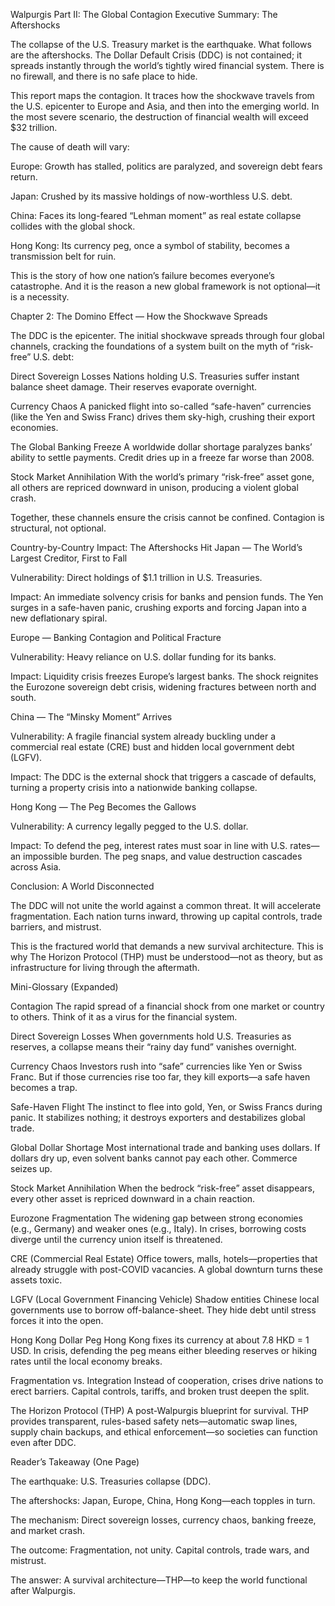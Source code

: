 Walpurgis Part II: The Global Contagion
Executive Summary: The Aftershocks

The collapse of the U.S. Treasury market is the earthquake. What follows are the aftershocks. The Dollar Default Crisis (DDC) is not contained; it spreads instantly through the world’s tightly wired financial system. There is no firewall, and there is no safe place to hide.

This report maps the contagion. It traces how the shockwave travels from the U.S. epicenter to Europe and Asia, and then into the emerging world. In the most severe scenario, the destruction of financial wealth will exceed $32 trillion.

The cause of death will vary:

Europe: Growth has stalled, politics are paralyzed, and sovereign debt fears return.

Japan: Crushed by its massive holdings of now-worthless U.S. debt.

China: Faces its long-feared “Lehman moment” as real estate collapse collides with the global shock.

Hong Kong: Its currency peg, once a symbol of stability, becomes a transmission belt for ruin.

This is the story of how one nation’s failure becomes everyone’s catastrophe. And it is the reason a new global framework is not optional—it is a necessity.

Chapter 2: The Domino Effect — How the Shockwave Spreads

The DDC is the epicenter. The initial shockwave spreads through four global channels, cracking the foundations of a system built on the myth of “risk-free” U.S. debt:

Direct Sovereign Losses
Nations holding U.S. Treasuries suffer instant balance sheet damage. Their reserves evaporate overnight.

Currency Chaos
A panicked flight into so-called “safe-haven” currencies (like the Yen and Swiss Franc) drives them sky-high, crushing their export economies.

The Global Banking Freeze
A worldwide dollar shortage paralyzes banks’ ability to settle payments. Credit dries up in a freeze far worse than 2008.

Stock Market Annihilation
With the world’s primary “risk-free” asset gone, all others are repriced downward in unison, producing a violent global crash.

Together, these channels ensure the crisis cannot be confined. Contagion is structural, not optional.

Country-by-Country Impact: The Aftershocks Hit
Japan — The World’s Largest Creditor, First to Fall

Vulnerability: Direct holdings of $1.1 trillion in U.S. Treasuries.

Impact: An immediate solvency crisis for banks and pension funds. The Yen surges in a safe-haven panic, crushing exports and forcing Japan into a new deflationary spiral.

Europe — Banking Contagion and Political Fracture

Vulnerability: Heavy reliance on U.S. dollar funding for its banks.

Impact: Liquidity crisis freezes Europe’s largest banks. The shock reignites the Eurozone sovereign debt crisis, widening fractures between north and south.

China — The “Minsky Moment” Arrives

Vulnerability: A fragile financial system already buckling under a commercial real estate (CRE) bust and hidden local government debt (LGFV).

Impact: The DDC is the external shock that triggers a cascade of defaults, turning a property crisis into a nationwide banking collapse.

Hong Kong — The Peg Becomes the Gallows

Vulnerability: A currency legally pegged to the U.S. dollar.

Impact: To defend the peg, interest rates must soar in line with U.S. rates—an impossible burden. The peg snaps, and value destruction cascades across Asia.

Conclusion: A World Disconnected

The DDC will not unite the world against a common threat. It will accelerate fragmentation. Each nation turns inward, throwing up capital controls, trade barriers, and mistrust.

This is the fractured world that demands a new survival architecture. This is why The Horizon Protocol (THP) must be understood—not as theory, but as infrastructure for living through the aftermath.

Mini-Glossary (Expanded)

Contagion
The rapid spread of a financial shock from one market or country to others. Think of it as a virus for the financial system.

Direct Sovereign Losses
When governments hold U.S. Treasuries as reserves, a collapse means their “rainy day fund” vanishes overnight.

Currency Chaos
Investors rush into “safe” currencies like Yen or Swiss Franc. But if those currencies rise too far, they kill exports—a safe haven becomes a trap.

Safe-Haven Flight
The instinct to flee into gold, Yen, or Swiss Francs during panic. It stabilizes nothing; it destroys exporters and destabilizes global trade.

Global Dollar Shortage
Most international trade and banking uses dollars. If dollars dry up, even solvent banks cannot pay each other. Commerce seizes up.

Stock Market Annihilation
When the bedrock “risk-free” asset disappears, every other asset is repriced downward in a chain reaction.

Eurozone Fragmentation
The widening gap between strong economies (e.g., Germany) and weaker ones (e.g., Italy). In crises, borrowing costs diverge until the currency union itself is threatened.

CRE (Commercial Real Estate)
Office towers, malls, hotels—properties that already struggle with post-COVID vacancies. A global downturn turns these assets toxic.

LGFV (Local Government Financing Vehicle)
Shadow entities Chinese local governments use to borrow off-balance-sheet. They hide debt until stress forces it into the open.

Hong Kong Dollar Peg
Hong Kong fixes its currency at about 7.8 HKD = 1 USD. In crisis, defending the peg means either bleeding reserves or hiking rates until the local economy breaks.

Fragmentation vs. Integration
Instead of cooperation, crises drive nations to erect barriers. Capital controls, tariffs, and broken trust deepen the split.

The Horizon Protocol (THP)
A post-Walpurgis blueprint for survival. THP provides transparent, rules-based safety nets—automatic swap lines, supply chain backups, and ethical enforcement—so societies can function even after DDC.

Reader’s Takeaway (One Page)

The earthquake: U.S. Treasuries collapse (DDC).

The aftershocks: Japan, Europe, China, Hong Kong—each topples in turn.

The mechanism: Direct sovereign losses, currency chaos, banking freeze, and market crash.

The outcome: Fragmentation, not unity. Capital controls, trade wars, and mistrust.

The answer: A survival architecture—THP—to keep the world functional after Walpurgis.